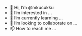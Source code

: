 - 👋 Hi, I’m @mkucukku
- 👀 I’m interested in ...
- 🌱 I’m currently learning ...
- 💞️ I’m looking to collaborate on ...
- 📫 How to reach me ...

<!---
mkucukku/mkucukku is a ✨ special ✨ repository because its `README.md` (this file) appears on your GitHub profile.
You can click the Preview link to take a look at your changes.
--->


